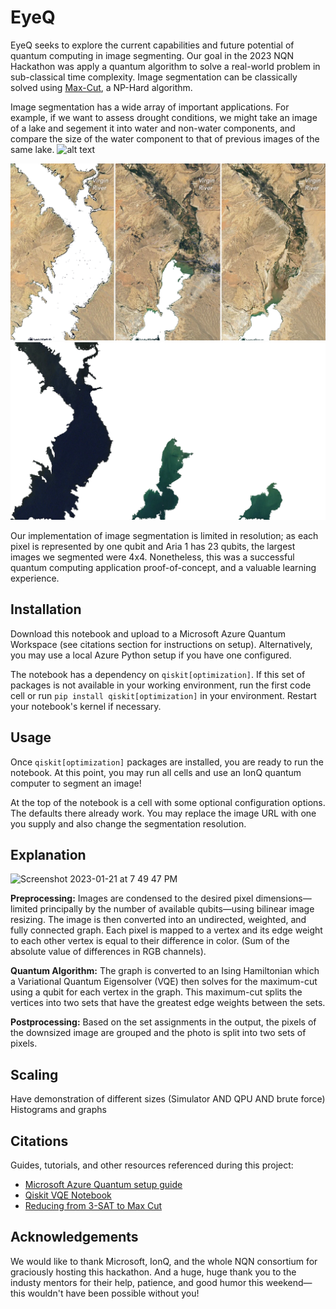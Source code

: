 # EyeQ
EyeQ seeks to explore the current capabilities and future potential of quantum computing in image segmenting. Our goal in the 2023 NQN Hackathon was apply a quantum algorithm to solve a real-world problem in sub-classical time complexity. Image segmentation can be classically solved using [Max-Cut](https://en.wikipedia.org/wiki/Maximum_cut), a NP-Hard algorithm. 

Image segmentation has a wide array of important applications. For example, if we want to assess drought conditions, we might take an image of a lake and segement it into water and non-water components, and compare the size of the water component to that of previous images of the same lake. 
![alt text](https://gray-kpho-prod.cdn.arcpublishing.com/resizer/_en_WcChMkuC4AFSSDXSZfRCr4I=/1200x675/smart/filters:quality(85)/cloudfront-us-east-1.images.arcpublishing.com/gray/VQIYN3ACPZFWZAEXYNCCGIXKRA.png)

![lake no water](https://raw.githubusercontent.com/KuhnTycoon/EyeQ/main/lakes_no_water.webp)
![lake only water](https://raw.githubusercontent.com/KuhnTycoon/EyeQ/main/lakes_only_water.webp)

Our implementation of image segmentation is limited in resolution; as each pixel is represented by one qubit and Aria 1 has 23 qubits, the largest images we segmented were 4x4. Nonetheless, this was a successful quantum computing application proof-of-concept, and a valuable learning experience.

## Installation

Download this notebook and upload to a Microsoft Azure Quantum Workspace (see citations section for instructions on setup). Alternatively, you may use a local Azure Python setup if you have one configured.

The notebook has a dependency on `qiskit[optimization]`. If this set of packages is not available in your working environment, run the first code cell or run `pip install qiskit[optimization]` in your environment. Restart your notebook's kernel if necessary.

## Usage

Once `qiskit[optimization]` packages are installed, you are ready to run the notebook. At this point, you may run all cells and use an IonQ quantum computer to segment an image!

At the top of the notebook is a cell with some optional configuration options. The defaults there already work. You may replace the image URL with one you supply and also change the segmentation resolution.

## Explanation

<img width="1512" alt="Screenshot 2023-01-21 at 7 49 47 PM" src="https://user-images.githubusercontent.com/16888236/213899718-b245f7c7-a49a-4823-9ec1-003cdfd1117c.png">

**Preprocessing:** Images are condensed to the desired pixel dimensions—limited principally by the number of available qubits—using bilinear image resizing. The image is then converted into an undirected, weighted, and fully connected graph. Each pixel is mapped to a vertex and its edge weight to each other vertex is equal to their difference in color. (Sum of the absolute value of differences in RGB channels).

**Quantum Algorithm:** The graph is converted to an Ising Hamiltonian which a Variational Quantum Eigensolver (VQE) then solves for the maximum-cut using a qubit for each vertex in the graph. This maximum-cut splits the vertices into two sets that have the greatest edge weights between the sets.

**Postprocessing:** Based on the set assignments in the output, the pixels of the downsized image are grouped and the photo is split into two sets of pixels.


## Scaling

Have demonstration of different sizes (Simulator AND QPU AND brute force)
Histograms and graphs

## Citations
Guides, tutorials, and other resources referenced during this project:
- [Microsoft Azure Quantum setup guide](https://learn.microsoft.com/en-us/azure/quantum/)
- [Qiskit VQE Notebook](https://qiskit.org/documentation/optimization/tutorials/06_examples_max_cut_and_tsp.html)
- [Reducing from 3-SAT to Max Cut](http://www.cs.cornell.edu/courses/cs4820/2014sp/notes/reduction-maxcut.pdf)
## Acknowledgements
We would like to thank Microsoft, IonQ, and the whole NQN consortium for graciously hosting this hackathon. And a huge, huge thank you to the industy mentors
for their help, patience, and good humor this weekend—this wouldn't have been possible without you!
